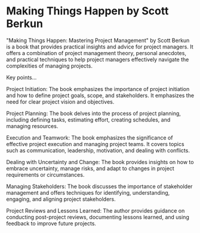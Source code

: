 # Making Things Happen by Scott Berkun

"Making Things Happen: Mastering Project Management" by Scott Berkun is a book that provides practical insights and advice for project managers. It offers a combination of project management theory, personal anecdotes, and practical techniques to help project managers effectively navigate the complexities of managing projects.

Key points…

Project Initiation: The book emphasizes the importance of project initiation and how to define project goals, scope, and stakeholders. It emphasizes the need for clear project vision and objectives.

Project Planning: The book delves into the process of project planning, including defining tasks, estimating effort, creating schedules, and managing resources.

Execution and Teamwork: The book emphasizes the significance of effective project execution and managing project teams. It covers topics such as communication, leadership, motivation, and dealing with conflicts.

Dealing with Uncertainty and Change: The book provides insights on how to embrace uncertainty, manage risks, and adapt to changes in project requirements or circumstances.

Managing Stakeholders: The book discusses the importance of stakeholder management and offers techniques for identifying, understanding, engaging, and aligning project stakeholders.

Project Reviews and Lessons Learned: The author provides guidance on conducting post-project reviews, documenting lessons learned, and using feedback to improve future projects.
